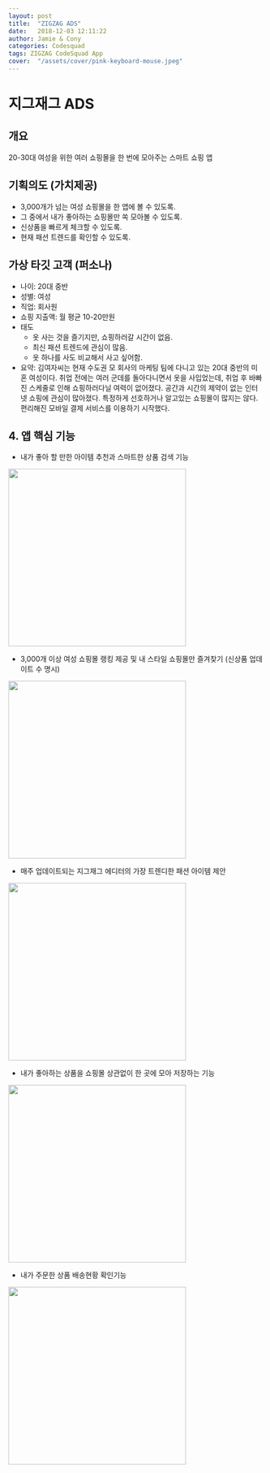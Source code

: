 ```yaml
---
layout: post
title:  "ZIGZAG ADS"
date:   2018-12-03 12:11:22
author: Jamie & Cony
categories: Codesquad
tags: ZIGZAG CodeSquad App
cover:  "/assets/cover/pink-keyboard-mouse.jpeg"
---
```

# 지그재그 ADS  

## 개요
20-30대 여성을 위한 여러 쇼핑몰을 한 번에 모아주는 스마트 쇼핑 앱  

## 기획의도 (가치제공)
- 3,000개가 넘는 여성 쇼핑몰을 한 앱에 볼 수 있도록.
- 그 중에서 내가 좋아하는 쇼핑몰만 쏙 모아볼 수 있도록.
- 신상품을 빠르게 체크할 수 있도록.
- 현재 패션 트렌드를 확인할 수 있도록.  

## 가상 타깃 고객 (퍼소나)
- 나이: 20대 중반
- 성별: 여성
- 직업: 회사원
- 쇼핑 지출액: 월 평균 10-20만원
- 태도
  - 옷 사는 것을 즐기지만, 쇼핑하러갈 시간이 없음.
  - 최신 패션 트렌드에 관심이 많음.
  - 옷 하나를 사도 비교해서 사고 싶어함.
- 요약: 김여자씨는 현재 수도권 모 회사의 마케팅 팀에 다니고 있는 20대 중반의 미혼 여성이다. 취업 전에는 여러 군데를 돌아다니면서 옷을 사입었는데, 취업 후 바빠진 스케줄로 인해 쇼핑하러다닐 여력이 없어졌다. 공간과 시간의 제약이 없는 인터넷 쇼핑에 관심이 많아졌다. 특정하게 선호하거나 알고있는 쇼핑몰이 많지는 않다. 편리해진 모바일 결제 서비스를 이용하기 시작했다.  

## 4. 앱 핵심 기능
- 내가 좋아 할 만한 아이템 추천과 스마트한 상품 검색 기능
<img src="https://popsmile.github.io/res/images/zigzag/1.png" width="350px" style="margin-left:0px">  

- 3,000개 이상 여성 쇼핑몰 랭킹 제공 및 내 스타일 쇼핑몰만 즐겨찾기 (신상품 업데이트 수 명시)
<img src="https://popsmile.github.io/res/images/zigzag/2.png" width="350px" style="margin-left:0px">  

- 매주 업데이트되는 지그재그 에디터의 가장 트렌디한 패션 아이템 제안
<img src="https://popsmile.github.io/res/images/zigzag/3.png" width="350px" style="margin-left:0px">  

- 내가 좋아하는 상품을 쇼핑몰 상관없이 한 곳에 모아 저장하는 기능 
<img src="https://popsmile.github.io/res/images/zigzag/4.png" width="350px" style="margin-left:0px">  

- 내가 주문한 상품 배송현황 확인기능
<img src="https://popsmile.github.io/res/images/zigzag/5.png" width="350px" style="margin-left:0px">
